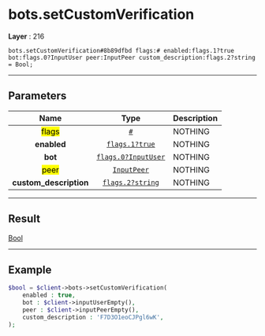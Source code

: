 # bots.setCustomVerification

**Layer** : 216

```tl
bots.setCustomVerification#8b89dfbd flags:# enabled:flags.1?true bot:flags.0?InputUser peer:InputPeer custom_description:flags.2?string = Bool;
```

---

## Parameters

| Name | Type | Description |
| :---: | :---: | :--- |
| <mark>flags</mark> | [`#`](type/#) | NOTHING |
| **enabled** | [`flags.1?true`](type/true) | NOTHING |
| **bot** | [`flags.0?InputUser`](type/InputUser) | NOTHING |
| <mark>peer</mark> | [`InputPeer`](type/InputPeer) | NOTHING |
| **custom_description** | [`flags.2?string`](type/string) | NOTHING |

---

## Result

[Bool](type/Bool)

---

## Example

```php
$bool = $client->bots->setCustomVerification(
	enabled : true,
	bot : $client->inputUserEmpty(),
	peer : $client->inputPeerEmpty(),
	custom_description : 'F7D3O1eoCJPgl6wK',
);
```